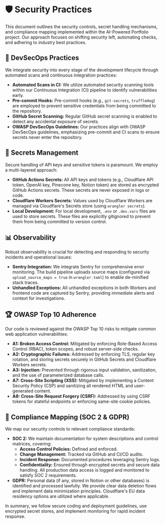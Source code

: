 # 🛡️ Security Practices

This document outlines the security controls, secret handling mechanisms, and compliance mapping implemented within the AI-Powered Portfolio project. Our approach focuses on shifting security left, automating checks, and adhering to industry best practices.

## 🚀 DevSecOps Practices

We integrate security into every stage of the development lifecycle through automated scans and continuous integration practices:

*   **Automated Scans in CI:** We utilize automated security scanning tools within our Continuous Integration (CI) pipeline to identify vulnerabilities early.
*   **Pre-commit Hooks:** Pre-commit hooks (e.g., `git-secrets`, `truffleHog`) are employed to prevent sensitive credentials from being committed to the repository.
*   **GitHub Secret Scanning:** Regular GitHub secret scanning is enabled to detect any accidental exposure of secrets.
*   **OWASP DevSecOps Guidelines:** Our practices align with OWASP DevSecOps guidelines, emphasizing pre-commit and CI scans to ensure secrets never enter the repository.

## 🔑 Secrets Management

Secure handling of API keys and sensitive tokens is paramount. We employ a multi-layered approach:

*   **GitHub Actions Secrets:** All API keys and tokens (e.g., Cloudflare API token, OpenAI key, Pinecone key, Notion token) are stored as encrypted GitHub Actions secrets. These secrets are never exposed in logs or code.
*   **Cloudflare Workers Secrets:** Values used by Cloudflare Workers are managed via Cloudflare's Secrets store (using `wrangler secrets`).
*   **Local Development:** For local development, `.env` or `.dev.vars` files are used to store secrets. These files are explicitly gitignored to prevent them from being committed to version control.

## 📊 Observability

Robust observability is crucial for detecting and responding to security incidents and operational issues:

*   **Sentry Integration:** We integrate Sentry for comprehensive error monitoring. The build pipeline uploads source maps (configured via `upload_source_maps = true` in `wrangler.toml`) to enable de-minified stack traces.
*   **Unhandled Exceptions:** All unhandled exceptions in both Workers and frontend code are captured by Sentry, providing immediate alerts and context for investigations.

## 🏆 OWASP Top 10 Adherence

Our code is reviewed against the OWASP Top 10 risks to mitigate common web application vulnerabilities:

*   **A1: Broken Access Control:** Mitigated by enforcing Role-Based Access Control (RBAC), token scopes, and robust server-side checks.
*   **A2: Cryptographic Failures:** Addressed by enforcing TLS, regular key rotation, and storing secrets securely in GitHub Secrets and Cloudflare Workers secrets.
*   **A3: Injection:** Prevented through rigorous input validation, sanitization, and the use of parameterized database calls.
*   **A7: Cross-Site Scripting (XSS):** Mitigated by implementing a Content Security Policy (CSP) and sanitizing all rendered HTML and user-generated content.
*   **A8: Cross-Site Request Forgery (CSRF):** Addressed by using CSRF tokens for stateful endpoints or enforcing same-site cookie policies.

## 📜 Compliance Mapping (SOC 2 & GDPR)

We map our security controls to relevant compliance standards:

*   **SOC 2:** We maintain documentation for system descriptions and control matrices, covering:
    *   **Access Control Policies:** Defined and enforced.
    *   **Change Management:** Tracked via GitHub and CI/CD audits.
    *   **Incident Response:** Documented procedures leveraging Sentry logs.
    *   **Confidentiality:** Ensured through encrypted secrets and secure data handling.
    All production data access is logged and monitored to satisfy SOC 2 requirements.
*   **GDPR:** Personal data (if any, stored in Notion or other databases) is identified and processed lawfully. We provide clear data deletion flows and implement data minimization principles. Cloudflare's EU data residency options are utilized where applicable.

In summary, we follow secure coding and deployment guidelines, use encrypted secret stores, and implement monitoring for rapid incident response.